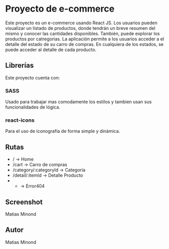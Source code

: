 # Proyecto de e-commerce

Este proyecto es un e-commerce usando React JS. Los usuarios pueden visualizar un listado de productos, donde tendrán un breve resumen del mismo y conocer las cantidades disponibles. También, puede explorar los productos por catregorias. La aplicación permite a los usuarios acceder a el detalle del estado de su carro de compras. En cualquiera de los estados, se puede acceder al detalle de cada producto.

## Librerías

Este proyecto cuenta con:

### SASS
Usado para trabajar mas comodamente los estilos y tambien usan sus funcionalidades de lógica.

### react-icons
Para el uso de iconografía de forma simple y dinámica.

## Rutas
- / -> Home
- /cart  -> Carro de compras
- /category/:categoryId -> Categoría
- /detail/:itemId -> Detalle Producto
- * -> Error404

## Screenshot
Matias Minond

## Autor
Matias Minond
